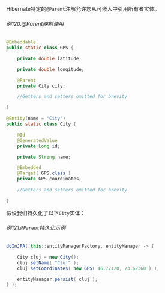 Hibernate特定的`@Parent`注解允许您从可嵌入中引用所有者实体。

###### 例120.@Parent映射使用

```java
@Embeddable
public static class GPS {

    private double latitude;

    private double longitude;

    @Parent
    private City city;

    //Getters and setters omitted for brevity

}

@Entity(name = "City")
public static class City {

    @Id
    @GeneratedValue
    private Long id;

    private String name;

    @Embedded
    @Target( GPS.class )
    private GPS coordinates;

    //Getters and setters omitted for brevity

}
```

假设我们持久化了以下`City`实体：

###### 例121.`@Parent`持久化示例

```java
doInJPA( this::entityManagerFactory, entityManager -> {

	City cluj = new City();
	cluj.setName( "Cluj" );
	cluj.setCoordinates( new GPS( 46.77120, 23.62360 ) );

	entityManager.persist( cluj );
} );
```



